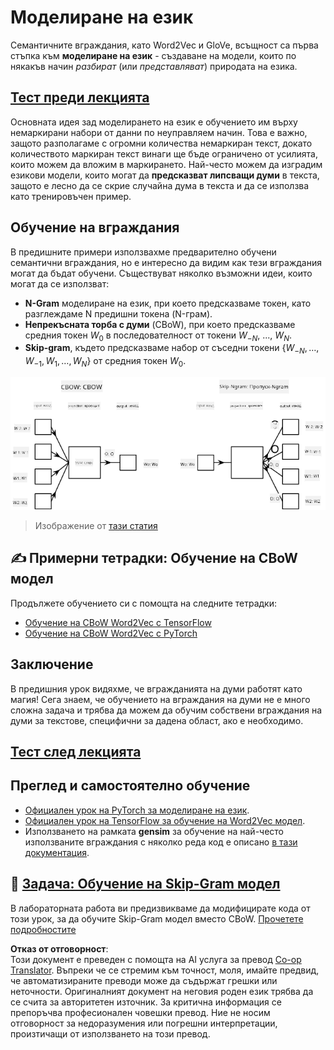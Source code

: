 <!--
CO_OP_TRANSLATOR_METADATA:
{
  "original_hash": "31b46ba1f3aa78578134d4829f88be53",
  "translation_date": "2025-08-25T21:56:19+00:00",
  "source_file": "lessons/5-NLP/15-LanguageModeling/README.md",
  "language_code": "bg"
}
-->
# Моделиране на език

Семантичните вграждания, като Word2Vec и GloVe, всъщност са първа стъпка към **моделиране на език** - създаване на модели, които по някакъв начин *разбират* (или *представляват*) природата на езика.

## [Тест преди лекцията](https://red-field-0a6ddfd03.1.azurestaticapps.net/quiz/115)

Основната идея зад моделирането на език е обучението им върху немаркирани набори от данни по неуправляем начин. Това е важно, защото разполагаме с огромни количества немаркиран текст, докато количеството маркиран текст винаги ще бъде ограничено от усилията, които можем да вложим в маркирането. Най-често можем да изградим езикови модели, които могат да **предсказват липсващи думи** в текста, защото е лесно да се скрие случайна дума в текста и да се използва като тренировъчен пример.

## Обучение на вграждания

В предишните примери използвахме предварително обучени семантични вграждания, но е интересно да видим как тези вграждания могат да бъдат обучени. Съществуват няколко възможни идеи, които могат да се използват:

* **N-Gram** моделиране на език, при което предсказваме токен, като разглеждаме N предишни токена (N-грам).
* **Непрекъсната торба с думи** (CBoW), при което предсказваме средния токен $W_0$ в последователност от токени $W_{-N}$, ..., $W_N$.
* **Skip-gram**, където предсказваме набор от съседни токени {$W_{-N},\dots, W_{-1}, W_1,\dots, W_N$} от средния токен $W_0$.

![изображение от статия за преобразуване на думи във вектори](../../../../../translated_images/example-algorithms-for-converting-words-to-vectors.fbe9207a726922f6f0f5de66427e8a6eda63809356114e28fb1fa5f4a83ebda7.bg.png)

> Изображение от [тази статия](https://arxiv.org/pdf/1301.3781.pdf)

## ✍️ Примерни тетрадки: Обучение на CBoW модел

Продължете обучението си с помощта на следните тетрадки:

* [Обучение на CBoW Word2Vec с TensorFlow](../../../../../lessons/5-NLP/15-LanguageModeling/CBoW-TF.ipynb)
* [Обучение на CBoW Word2Vec с PyTorch](../../../../../lessons/5-NLP/15-LanguageModeling/CBoW-PyTorch.ipynb)

## Заключение

В предишния урок видяхме, че вгражданията на думи работят като магия! Сега знаем, че обучението на вграждания на думи не е много сложна задача и трябва да можем да обучим собствени вграждания на думи за текстове, специфични за дадена област, ако е необходимо.

## [Тест след лекцията](https://red-field-0a6ddfd03.1.azurestaticapps.net/quiz/215)

## Преглед и самостоятелно обучение

* [Официален урок на PyTorch за моделиране на език](https://pytorch.org/tutorials/beginner/nlp/word_embeddings_tutorial.html).
* [Официален урок на TensorFlow за обучение на Word2Vec модел](https://www.TensorFlow.org/tutorials/text/word2vec).
* Използването на рамката **gensim** за обучение на най-често използваните вграждания с няколко реда код е описано [в тази документация](https://pytorch.org/tutorials/beginner/nlp/word_embeddings_tutorial.html).

## 🚀 [Задача: Обучение на Skip-Gram модел](lab/README.md)

В лабораторната работа ви предизвикваме да модифицирате кода от този урок, за да обучите Skip-Gram модел вместо CBoW. [Прочетете подробностите](lab/README.md)

**Отказ от отговорност**:  
Този документ е преведен с помощта на AI услуга за превод [Co-op Translator](https://github.com/Azure/co-op-translator). Въпреки че се стремим към точност, моля, имайте предвид, че автоматизираните преводи може да съдържат грешки или неточности. Оригиналният документ на неговия роден език трябва да се счита за авторитетен източник. За критична информация се препоръчва професионален човешки превод. Ние не носим отговорност за недоразумения или погрешни интерпретации, произтичащи от използването на този превод.